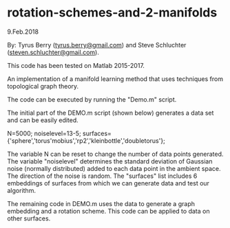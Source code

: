 # rotation-schemes-and-2-manifolds

9.Feb.2018

By: Tyrus Berry (tyrus.berry@gmail.com) and Steve Schluchter (steven.schluchter@gmail.com).

This code has been tested on Matlab 2015-2017.

An implementation of a manifold learning method that uses techniques from topological graph theory.

The code can be executed by running the "Demo.m" script.

The initial part of the DEMO.m script (shown below) generates a data set and can be easily edited.

  N=5000;
  noiselevel=13-5;
  surfaces={'sphere','torus'mobius','rp2','kleinbottle','doubletorus'};
  
The variable N can be reset to change the number of data points generated.
The variable "noiselevel" determines the standard deviation of Gaussian noise (normally distributed) added to each data point in the ambient space.  The direction of the noise is random.
The "surfaces" list includes 6 embeddings of surfaces from which we can generate data and test our algorithm.

The remaining code in DEMO.m uses the data to generate a graph embedding and a rotation scheme.  This code can be applied to data on other surfaces.
